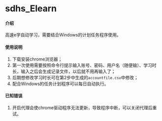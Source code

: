 # sdhs_Elearn

#### 介绍

高速e学自动学习，需要结合Windows的计划任务程序使用。

#### 使用说明

1. 下载安装chrome浏览器；
2. 第一次使用需要按照命令行提示输入账号、密码、用户名（随便输）、学习时长，输入之后会生成记录文件，以后就不用再输入了；
3. 后期想修改学习时长可在第2步中生成的`accountfile.csv`中修改；
4. 配合Windows的任务计划程序可以每日自动执行。

#### 已知错误

1. 开启代理会使chrome驱动程序无法更新，导致程序中断，可以关闭代理后重试。
